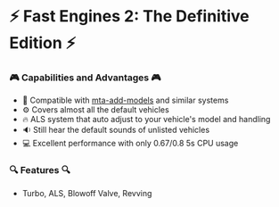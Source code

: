 # ⚡ Fast Engines 2: The Definitive Edition ⚡

### 🎮 Capabilities and Advantages 🎮
- 📖 Compatible with [mta-add-models](https://github.com/Fernando-A-Rocha/mta-add-models) and similar systems
- ⚙️ Covers almost all the default vehicles
- 🔥 ALS system that auto adjust to your vehicle's model and handling
- 🔉 Still hear the default sounds of unlisted vehicles
- 💻 Excellent performance with only 0.67/0.8 5s CPU usage

### 🔍 Features 🔍
- Turbo, ALS, Blowoff Valve, Revving
